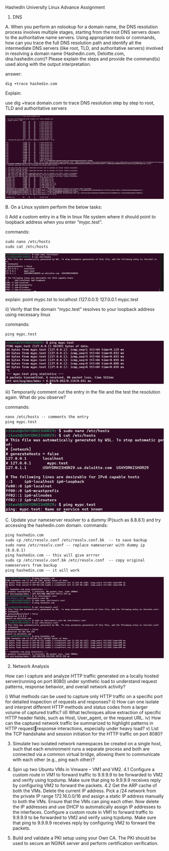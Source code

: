 HashedIn University Linux Advance Assignment 

1. DNS


A. When you perform an nslookup for a domain name, the DNS resolution process involves 
multiple stages, starting from the root DNS servers down to the authoritative name servers. 
Using appropriate tools or commands, how can you trace the full DNS resolution path and 
identify all the intermediate DNS servers (like root, TLD, and authoritative servers) involved in 
resolving a domain name (Hashedin.com, Deloitte.com, dna.hashedin.com)? Please explain the 
steps and provide the command(s) used along with the output interpretation.

answer:

```
dig +trace hashedin.com
```
Explain:

use dig +trace domain.com to trace DNS resolution step by step to root, TLD and authoritative servers

![alt text](image.png)


 
B. On a Linux system perform the below tasks:


i) Add a custom entry in a file in linux file system where it should point to loopback address when 
you enter “mypc.test”. 


commands:
```
sudo nano /etc/hosts
sudo cat /etc/hosts
```
![alt text](image-1.png)

explain:
point mypc.tst to localhost (127.0.0.1)
127.0.0.1   mypc.test


ii) Verify that the domain “mypc.test” resolves to your loopback address using necessary linux

commands:

```
ping mypc.test
```

![alt text](image-2.png)


iii) Temporarily comment out the entry in the file and the test the resolution again. What do you 
observe?

commands:

```
nano /etc/hosts -- comments the entry
ping mypc.test

```

![alt text](image-3.png)



C. Update your nameserver resolver to a dummy IP(such as 8.8.8.1) and try accessing the 
hashedin.com domain.
commands:
```
ping hashedin.com
sudo cp /etc/resolv.conf /etc/resolv.conf.bk  -- to save backup
sudo nano /etc/resolv.conf -- replace nameserver with dummy ip (8.8.8.1)
ping hashedin.com -- this will give errror
sudo cp /etc/resolv.conf.bk /etc/resolv.conf  -- copy original nameservers from backup
ping hashedin.com -- it will work
```


![alt text](image-4.png)


2. Network Analysis

How can I capture and analyze HTTP traffic generated on a locally hosted server(running on port 
8080) under synthetic load to understand request patterns, response behavior, and overall 
network activity?

i) What methods can be used to capture only HTTP traffic on a specific port for detailed 
inspection of requests and responses? 
ii) How can one isolate and interpret different HTTP methods and status codes from a larger 
volume of captured traffic? 
iiI) What techniques allow extraction of specific HTTP header fields, such as Host, User_agent, or 
the request URL. 
iv) How can the captured network traffic be summarized to highlight patterns in HTTP requestresponse interactions, especially under heavy load? 
v) List the TCP handshake and session initiation for the HTTP traffic on port 8080? 
 
3. Simulate two isolated network namespaces be created on a single host, such that each 
environment runs a separate process and both are connected via a common virtual bridge, 
allowing them to communicate with each other (e.g., ping each other)? 
 
4. Spin up two Ubuntu VMs in Vmware – VM1 and VM2.
4.1 Configure a custom route in VM1 to forward traffic to 9.9.9.9 to be forwarded to 
VM2 and verify using tcpdump. Make sure that ping to 9.9.9.9 receives reply by 
configuring VM2 to forward the packets.
4.2 Get the ARP cache of both the VMs. Delete the current IP address. Pick a /24 network 
from the private IP range 172.16.0.0/16 and assign a static IP address manually to both 
the VMs. Ensure that the VMs can ping each other. Now delete the IP addresses and use 
DHCP to automatically assign IP addresses to the interfaces.
Configure a custom route in VM1 to forward traffic to 9.9.9.9 to be forwarded to VM2 and verify 
using tcpdump. Make sure that ping to 9.9.9.9 receives reply by configuring VM2 to forward the 
packets.
 
5. Build and validate a PKI setup using your Own CA. The PKI should be used to secure an NGINX 
server and perform certification verification.
